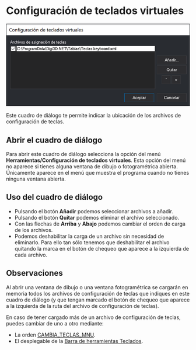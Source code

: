 # Configuración de teclados virtuales

![Cuadro de dialogo Configuración de teclados virtuales](../../../../.gitbook/assets/ConfiguracionTecladosVirtuales.PNG)

Este cuadro de diálogo te permite indicar la ubicación de los archivos de configuración de teclas.

## Abrir el cuadro de diálogo

Para abrir este cuadro de diálogo selecciona la opción del menú **Herramientas/Configuración de teclados virtuales**. Esta opción del menú no aparece si tienes alguna ventana de dibujo o fotogramétrica abierta. Únicamente aparece en el menú que muestra el programa cuando no tienes ninguna ventana abierta.

## Uso del cuadro de diálogo

* Pulsando el botón **Añadir** podemos seleccionar archivos a añadir.
* Pulsando el botón **Quitar** podemos eliminar el archivo seleccionado.
* Con las flechas de **Arriba** y **Abajo** podemos cambiar el orden de carga de los archivos.
* Podemos deshabilitar la carga de un archivo sin necesidad de eliminarlo. Para ello tan sólo tenemos que deshabilitar el archivo quitando la marca en el botón de chequeo que aparece a la izquierda de cada archivo.

## Observaciones

Al abrir una ventana de dibujo o una ventana fotogramétrica se cargarán en memoria todos los archivos de configuración de teclas que indiques en este cuadro de diálogo (y que tengan marcado el botón de chequeo que aparece a la izquierda de la ruta del archivo de configuración de teclas).

En caso de tener cargado más de un archivo de configuración de teclas, puedes cambiar de uno a otro mediante:

* La orden [CAMBIA_TECLAS_MNU](../ventana-de-dibujo/ordenes/c/cambia-teclas-mnu.md).
* El desplegable de la [Barra de herramientas Teclados](../barras-de-herramientas/teclados.md).
